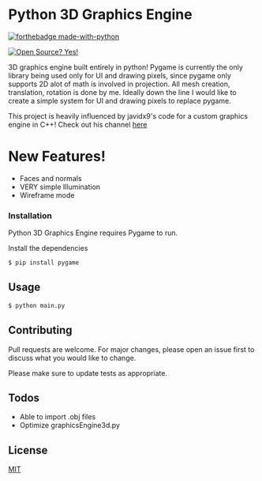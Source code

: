 # Python 3D Graphics Engine

[![forthebadge made-with-python](http://ForTheBadge.com/images/badges/made-with-python.svg)](https://www.python.org/)

[![Open Source? Yes!](https://badgen.net/badge/Open%20Source%20%3F/Yes%21/blue?icon=github)](https://github.com/Naereen/badges/)

3D graphics engine built entirely in python! Pygame is currently the only library being used only for UI and drawing pixels, since pygame only supports 2D alot of math is involved in projection. All mesh creation, translation, rotation is done by me. Ideally down the line I would like to create a simple system for UI and drawing pixels to replace pygame.

This project is heavily influenced by javidx9's code for a custom graphics engine in C++! Check out his channel [here](https://www.youtube.com/channel/UC-yuWVUplUJZvieEligKBkA)

# New Features!

  - Faces and normals
  - VERY simple Illumination
  - Wireframe mode

### Installation

Python 3D Graphics Engine requires Pygame to run.

Install the dependencies

```sh
$ pip install pygame
```
## Usage

```bash
$ python main.py
```

## Contributing
Pull requests are welcome. For major changes, please open an issue first to discuss what you would like to change.

Please make sure to update tests as appropriate.
## Todos

 - Able to import .obj files
 - Optimize graphicsEngine3d.py

## License
[MIT](https://choosealicense.com/licenses/mit/)
